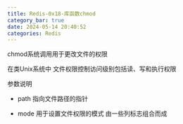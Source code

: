 ```yaml
---
title: Redis-0x18-库函数chmod
category_bar: true
date: 2024-05-14 20:40:52
categories: Redis
---
```


chmod系统调用用于更改文件的权限

在类Unix系统中 文件权限控制访问级别包括读、写和执行权限

参数说明

- path 指向文件路径的指针

- mode 用于设置文件权限的模式 由一些列标志组合而成